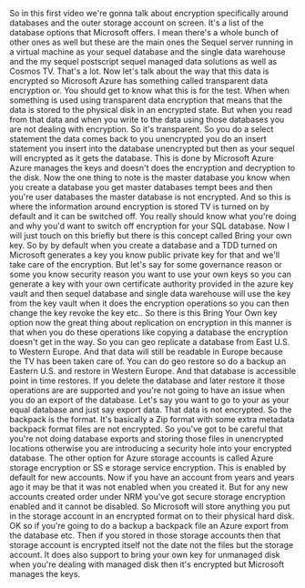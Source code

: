 So in this first video we're gonna talk about encryption specifically around databases and the outer
storage account on screen.
It's a list of the database options that Microsoft offers.
I mean there's a whole bunch of other ones as well but these are the main ones the Sequel server running
in a virtual machine as your sequel database and the single data warehouse and the my sequel postscript
sequel managed data solutions as well as Cosmos TV.
That's a lot.
Now let's talk about the way that this data is encrypted so Microsoft Azure has something called transparent
data encryption or.
You should get to know what this is for the test.
When when something is used using transparent data encryption that means that the data is stored to
the physical disk in an encrypted state.
But when you read from that data and when you write to the data using those databases you are not dealing
with encryption.
So it's transparent.
So you do a select statement the data comes back to you unencrypted you do an insert statement you insert
into the database unencrypted but then as your sequel will encrypted as it gets the database.
This is done by Microsoft Azure Azure manages the keys and doesn't does the encryption and decryption
to the disk.
Now the one thing to note is the master database you know when you create a database you get master
databases tempt bees and then you're user databases the master database is not encrypted.
And so this is where the information around encryption is stored TV is turned on by default and it can
be switched off.
You really should know what you're doing and why you'd want to switch off encryption for your SQL database.
Now I will just touch on this briefly but there is this concept called Bring your own key.
So by by default when you create a database and a TDD turned on Microsoft generates a key you know public
private key for that and we'll take care of the encryption.
But let's say for some governance reason or some you know security reason you want to use your own keys
so you can generate a key with your own certificate authority provided in the azure key vault and then
sequel database and single data warehouse will use the key from the key vault when it does the encryption
operations so you can then change the key revoke the key etc..
So there is this Bring Your Own key option now the great thing about replication on encryption in this
manner is that when you do these operations like copying a database the encryption doesn't get in the
way.
So you can geo replicate a database from East U.S. to Western Europe.
And that data will still be readable in Europe because the TV has been taken care of.
You can do geo restore so do a backup an Eastern U.S. and restore in Western Europe.
And that database is accessible point in time restores.
If you delete the database and later restore it those operations are are supported and you're not going
to have an issue when you do an export of the database.
Let's say you want to go to your as your equal database and just say export data.
That data is not encrypted.
So the backpack is the format.
It's basically a Zip format with some extra metadata backpack format files are not encrypted.
So you've got to be careful that you're not doing database exports and storing those files in unencrypted
locations otherwise you are introducing a security hole into your encrypted database.
The other option for Azure storage accounts is called Azure storage encryption or SS e storage service
encryption.
This is enabled by default for new accounts.
Now if you have an account from years and years ago it may be that it was not enabled when you created
it.
But for any new accounts created order under NRM you've got secure storage encryption enabled and it
cannot be disabled.
So Microsoft will store anything you put in the storage account in an encrypted format on to their physical
hard disk.
OK so if you're going to do a backup a backpack file an Azure export from the database etc. Then if
you stored in those storage accounts then that storage account is encrypted itself not the date not
the files but the storage account.
It does also support to bring your own key for unmanaged disk when you're dealing with managed disk
then it's encrypted but Microsoft manages the keys.
